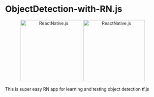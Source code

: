 # ObjectDetection-with-RN.js
<p align="center">
<img
alt="ReactNative.js"
src="https://www.codeplusinfo.com/wp-content/uploads/2020/02/react-native-logo-e1581157043920.png"
width="200"
style="margin-right: "50px"
/>
<img
alt="ReactNative.js"
src="https://www.singular-it.de/images/technologien/tensorflow.png"
width="200"
/>
</p>



This is super easy RN app for learning and testing object detection tf.js


